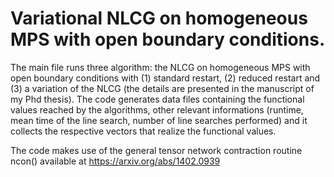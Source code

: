 # Variational NLCG on homogeneous MPS with open boundary conditions.
The main file runs three algorithm: the NLCG on homogeneous MPS with open boundary conditions with (1) standard restart, 
(2) reduced restart and (3) a variation of the NLCG (the details are presented in the manuscript of my Phd thesis). 
The code generates data files containing the functional values reached by the algorithms, 
other relevant informations (runtime, mean time of the line search, number of line searches performed) and 
it collects the respective vectors that realize the functional values. 

The code makes use of the general tensor network contraction routine ncon() available at https://arxiv.org/abs/1402.0939
